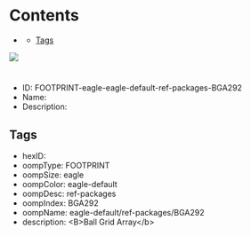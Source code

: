 



Contents
========

* [](#)
	* [Tags](#tags)
  
![][im]
# 

- ID: FOOTPRINT-eagle-eagle-default-ref-packages-BGA292
- Name: 
- Description: 

## Tags

- hexID: 
- oompType: FOOTPRINT
- oompSize: eagle
- oompColor: eagle-default
- oompDesc: ref-packages
- oompIndex: BGA292
- oompName: eagle-default/ref-packages/BGA292
- description: &lt;B&gt;Ball Grid Array&lt;/b&gt;



[im]: image.png
